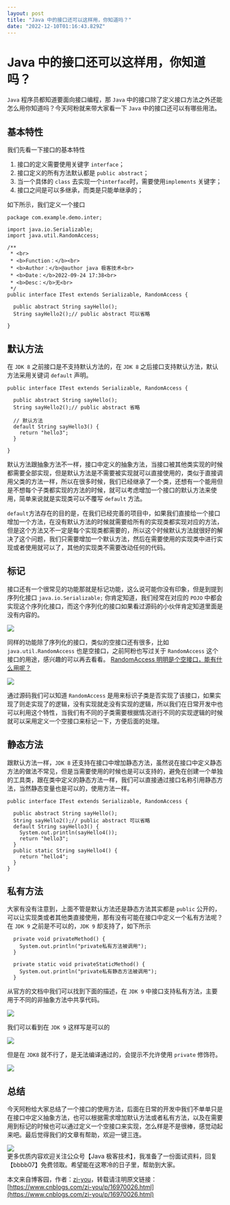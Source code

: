 ```yaml
---
layout: post
title: "Java 中的接口还可以这样用，你知道吗？"
date: "2022-12-10T01:16:43.829Z"
---
```

Java 中的接口还可以这样用，你知道吗？
=====================

`Java` 程序员都知道要面向接口编程，那 `Java` 中的接口除了定义接口方法之外还能怎么用你知道吗？今天阿粉就来带大家看一下 `Java` 中的接口还可以有哪些用法。

基本特性
----

我们先看一下接口的基本特性

1.  接口的定义需要使用关键字 `interface`；
2.  接口定义的所有方法默认都是 `public abstract`；
3.  当一个具体的 `class` 去实现一个`interface`时，需要使用`implements` 关键字；
4.  接口之间是可以多继承，而类是只能单继承的；

如下所示，我们定义一个接口

    package com.example.demo.inter;
    
    import java.io.Serializable;
    import java.util.RandomAccess;
    
    /**
     * <br>
     * <b>Function：</b><br>
     * <b>Author：</b>@author java 极客技术<br>
     * <b>Date：</b>2022-09-24 17:38<br>
     * <b>Desc：</b>无<br>
     */
    public interface ITest extends Serializable, RandomAccess {
    
      public abstract String sayHello();
      String sayHello2();// public abstract 可以省略
    
    }
    
    

默认方法
----

在 `JDK 8` 之前接口是不支持默认方法的，在 `JDK 8` 之后接口支持默认方法，默认方法采用关键词 `default` 声明。

    public interface ITest extends Serializable, RandomAccess {
    
      public abstract String sayHello();
      String sayHello2();// public abstract 省略
      
      // 默认方法
      default String sayHello3() {
        return "hello3";
      }
    
    }
    

默认方法跟抽象方法不一样，接口中定义的抽象方法，当接口被其他类实现的时候都需要全部实现，但是默认方法是不需要被实现就可以直接使用的，类似于直接调用父类的方法一样，所以在很多时候，我们已经继承了一个类，还想有一个能用但是不想每个子类都实现的方法的时候，就可以考虑增加一个接口的默认方法来使用，简单来说就是实现类可以不覆写 `default` 方法。

`default`方法存在的目的是，在我们已经完善的项目中，如果我们直接给一个接口增加一个方法，在没有默认方法的时候就需要给所有的实现类都实现对应的方法，但是这个方法又不一定是每个实现类都需要的，所以这个时候默认方法就很好的解决了这个问题，我们只需要增加一个默认方法，然后在需要使用的实现类中进行实现或者使用就可以了，其他的实现类不需要改动任何的代码。

标记
--

接口还有一个很常见的功能那就是标记功能，这么说可能你没有印象，但是到提到序列化接口 `java.io.Serializable;` 你肯定知道，我们经常在对应的 `POJO` 中都会实现这个序列化接口，而这个序列化的接口如果看过源码的小伙伴肯定知道里面是没有内容的。

![](https://tva1.sinaimg.cn/large/e6c9d24egy1h6hycyqs30j20xk0eutae.jpg)

同样的功能除了序列化的接口，类似的空接口还有很多，比如 `java.util.RandomAccess` 也是空接口，之前阿粉也写过关于 `RandomAccess` 这个接口的用途，感兴趣的可以再去看看。 [RandomAccess 明明是个空接口，能有什么用呢？](https://mp.weixin.qq.com/s?__biz=MzkzODE3OTI0Ng==&mid=2247491491&idx=1&sn=e2bbafecd16612dea8eab677ec2d10b2&chksm=c2857062f5f2f974e90de4d6b5476f2d128a86d72fe069c701d86cb05f2742548e869b066017&token=1447702434&lang=zh_CN#rd)

![](https://tva1.sinaimg.cn/large/e6c9d24egy1h6hye3blgoj20z40gowfx.jpg)

通过源码我们可以知道 `RandomAccess` 是用来标识子类是否实现了该接口，如果实现了则走实现了的逻辑，没有实现就走没有实现的逻辑，所以我们在日常开发中也可以利用这个特性，当我们有不同的子类需要根据情况进行不同的实现逻辑的时候就可以采用定义一个空接口来标记一下，方便后面的处理。

静态方法
----

跟默认方法一样，`JDK 8` 还支持在接口中增加静态方法，虽然说在接口中定义静态方法的做法不常见，但是当需要使用的时候也是可以支持的，避免在创建一个单独的工具类，跟在类中定义的静态方法一样，我们可以直接通过接口名称引用静态方法，当然静态变量也是可以的，使用方法一样。

    public interface ITest extends Serializable, RandomAccess {
    
      public abstract String sayHello();
      String sayHello2();// public abstract 可以省略
      default String sayHello3() {
        System.out.println(sayHello4());
        return "hello3";
      }
      public static String sayHello4() {
        return "hello4";
      }
    }
    
    

私有方法
----

大家有没有注意到，上面不管是默认方法还是静态方法其实都是 `public` 公开的，可以让实现类或者其他类直接使用，那有没有可能在接口中定义一个私有方法呢？在 `JDK 9` 之前是不可以的，`JDK 9` 却支持了，如下所示

      private void privateMethod() {
        System.out.println("private私有方法被调用");
      }
    
      private static void privateStaticMethod() {
        System.out.println("private私有静态方法被调用");
      }
    

从官方的文档中我们可以找到下面的描述，在 `JDK 9` 中接口支持私有方法，主要用于不同的非抽象方法中共享代码。

![](https://tva1.sinaimg.cn/large/e6c9d24egy1h6iwd13cmpj22580fwtcs.jpg)

我们可以看到在 `JDK 9` 这样写是可以的

![](https://tva1.sinaimg.cn/large/e6c9d24egy1h6iwvadoj0j20z60rgacz.jpg)

但是在 `JDK8` 就不行了，是无法编译通过的，会提示不允许使用 `private` 修饰符。

![](https://tva1.sinaimg.cn/large/e6c9d24egy1h6iww2vn6aj215m0pqtc1.jpg)

总结
--

今天阿粉给大家总结了一个接口的使用方法，后面在日常的开发中我们不单单只是在接口中定义抽象方法，也可以根据需求增加默认方法或者私有方法，以及在需要用到标记的时候也可以通过定义一个空接口来实现，怎么样是不是很棒，感觉动起来吧。最后觉得我们的文章有帮助，欢迎一键三连。

![](https://yuandifly.com/wp-content/uploads/2022/07/1639927740-3dd04cdc7b7e92c-1.jpg)  
更多优质内容欢迎关注公众号【Java 极客技术】，我准备了一份面试资料，回复【bbbb07】免费领取。希望能在这寒冷的日子里，帮助到大家。

本文来自博客园，作者：[zi-you](https://www.cnblogs.com/zi-you/)，转载请注明原文链接：[https://www.cnblogs.com/zi-you/p/16970026.html](https://www.cnblogs.com/zi-you/p/16970026.html)